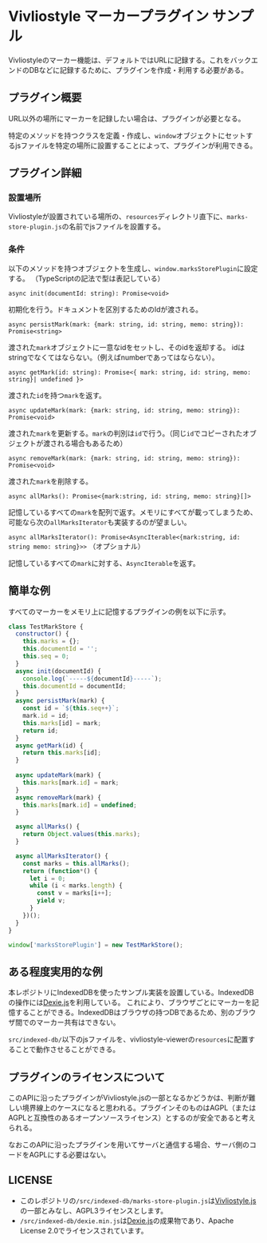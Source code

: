 # Vivliostyle マーカープラグイン サンプル

Vivliostyleのマーカー機能は、デフォルトではURLに記録する。これをバックエンドのDBなどに記録するために、プラグインを作成・利用する必要がある。

## プラグイン概要

URL以外の場所にマーカーを記録したい場合は、プラグインが必要となる。

特定のメソッドを持つクラスを定義・作成し、`window`オブジェクトにセットするjsファイルを特定の場所に設置することによって、プラグインが利用できる。

## プラグイン詳細

### 設置場所

Vivliostyleが設置されている場所の、`resources`ディレクトリ直下に、`marks-store-plugin.js`の名前でjsファイルを設置する。

### 条件

以下のメソッドを持つオブジェクトを生成し、`window.marksStorePlugin`に設定する。
（TypeScriptの記法で型は表記している）

`async init(documentId: string): Promise<void>` 

初期化を行う。ドキュメントを区別するためのIdが渡される。

`async persistMark(mark: {mark: string, id: string, memo: string}): Promise<string>`

渡された`mark`オブジェクトに一意なidをセットし、そのidを返却する。
idはstringでなくてはならない。（例えばnumberであってはならない）。

`async getMark(id: string): Promise<{ mark: string, id: string, memo: string}| undefined }>`

渡された`id`を持つ`mark`を返す。

`async updateMark(mark: {mark: string, id: string, memo: string}): Promise<void>`

渡された`mark`を更新する。`mark`の判別は`id`で行う。（同じ`id`でコピーされたオブジェクトが渡される場合もあるため）

`async removeMark(mark: {mark: string, id: string, memo: string}): Promise<void>`

渡された`mark`を削除する。

`async allMarks(): Promise<{mark:string, id: string, memo: string}[]>`

記憶しているすべての`mark`を配列で返す。メモリにすべてが載ってしまうため、可能なら次の`allMarksIterator`も実装するのが望ましい。

`async allMarksIterator(): Promise<AsyncIterable<{mark:string, id: string memo: string}>>` （オプショナル）

記憶しているすべての`mark`に対する、`AsyncIterable`を返す。

## 簡単な例

すべてのマーカーをメモリ上に記憶するプラグインの例を以下に示す。

``` javascript
class TestMarkStore {
  constructor() {
    this.marks = {};
    this.documentId = '';
    this.seq = 0;
  }
  async init(documentId) {
    console.log(`-----${documentId}-----`);
    this.documentId = documentId;
  }
  async persistMark(mark) {
    const id = `${this.seq++}`;
    mark.id = id;
    this.marks[id] = mark;
    return id;
  }
  async getMark(id) {
    return this.marks[id];
  }
  
  async updateMark(mark) {
    this.marks[mark.id] = mark;
  }
  async removeMark(mark) {
    this.marks[mark.id] = undefined;
  }

  async allMarks() {
    return Object.values(this.marks);
  }

  async allMarksIterator() {
    const marks = this.allMarks();
    return (function*() {
      let i = 0;
      while (i < marks.length) {
        const v = marks[i++];
        yield v;
      }
    })();
  }
}

window['marksStorePlugin'] = new TestMarkStore();
```

## ある程度実用的な例

本レポジトリにIndexedDBを使ったサンプル実装を設置している。IndexedDBの操作には[Dexie.js](https://dexie.org)を利用している。
これにより、ブラウザごとにマーカーを記憶することができる。IndexedDBはブラウザの持つDBであるため、別のブラウザ間でのマーカー共有はできない。

`src/indexed-db/`以下のjsファイルを、vivliostyle-viewerの`resources`に配置することで動作させることができる。

## プラグインのライセンスについて

このAPIに沿ったプラグインがVivliostyle.jsの一部となるかどうかは、判断が難しい境界線上のケースになると思われる。プラグインそのものはAGPL（またはAGPLと互換性のあるオープンソースライセンス）とするのが安全であると考えられる。

なおこのAPIに沿ったプラグインを用いてサーバと通信する場合、サーバ側のコードをAGPLにする必要はない。

## LICENSE

* このレポジトリの`/src/indexed-db/marks-store-plugin.js`は[Vivliostyle.js](https://github.com/vivliostyle/vivliostyle.js)の一部とみなし、AGPL3ライセンスとします。
* `/src/indexed-db/dexie.min.js`は[Dexie.js](https://dexie.org)の成果物であり、Apache License 2.0でライセンスされています。

